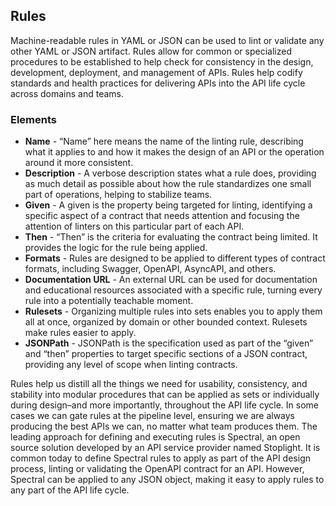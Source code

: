## Rules 
Machine-readable rules in YAML or JSON can be used to lint or validate any other YAML or JSON artifact. Rules allow for common or specialized procedures to be established to help check for consistency in the design, development, deployment, and management of APIs. Rules help codify standards and health practices for delivering APIs into the API life cycle across domains and teams. 

### Elements 
 

- **Name** - “Name” here means the name of the linting rule, describing what it applies to and how it makes the design of an API or the operation around it more consistent. 
- **Description** - A verbose description states what a rule does, providing as much detail as possible about how the rule standardizes one small part of operations, helping to stabilize teams. 
- **Given** - A given is the property being targeted for linting, identifying a specific aspect of a contract that needs attention and focusing the attention of linters on this particular part of each API. 
- **Then** - “Then” is the criteria for evaluating the contract being limited. It provides the logic for the rule being applied. 
- **Formats** - Rules are designed to be applied to different types of contract formats, including Swagger, OpenAPI, AsyncAPI, and others. 
- **Documentation URL** - An external URL can be used for documentation and educational resources associated with a specific rule, turning every rule into a potentially teachable moment. 
- **Rulesets** - Organizing multiple rules into sets enables you to apply them all at once, organized by domain or other bounded context. Rulesets make rules easier to apply. 
- **JSONPath** - JSONPath is the specification used as part of the “given” and “then” properties to target specific sections of a JSON contract, providing any level of scope when linting contracts. 
 
Rules help us distill all the things we need for usability, consistency, and stability into modular procedures that can be applied as sets or individually during design–and more importantly, throughout the API life cycle. In some cases we can gate rules at the pipeline level, ensuring we are always producing the best APIs we can, no matter what team produces them.
The leading approach for defining and executing rules is Spectral, an open source solution developed by an API service provider named Stoplight. It is common today to define Spectral rules to apply as part of the API design process, linting or validating the OpenAPI contract for an API. However, Spectral can be applied to any JSON object, making it easy to apply rules to any part of the API life cycle. 
